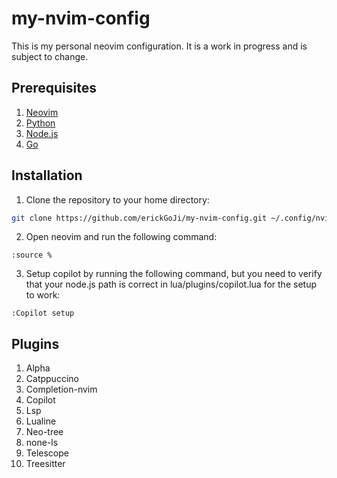 # my-nvim-config

This is my personal neovim configuration. It is a work in progress and is subject to change.

## Prerequisites

1. [Neovim](https://neovim.io/)
2. [Python](https://www.python.org/)
3. [Node.js](https://nodejs.org/)
4. [Go](https://golang.org/)

## Installation

1. Clone the repository to your home directory:
```bash
git clone https://github.com/erickGoJi/my-nvim-config.git ~/.config/nvim
```
2. Open neovim and run the following command:
```vim
:source %
```
3. Setup copilot by running the following command, but you need to verify that your node.js path is correct in lua/plugins/copilot.lua  for the setup to work:
```vim
:Copilot setup
```

## Plugins

1. Alpha
2. Catppuccino
3. Completion-nvim
4. Copilot
5. Lsp 
6. Lualine
7. Neo-tree
8. none-ls
9. Telescope
10. Treesitter

